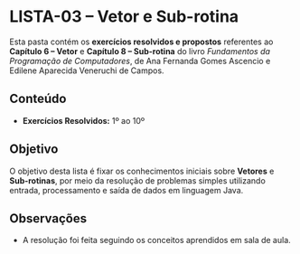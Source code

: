 # LISTA-03 – Vetor e Sub-rotina

Esta pasta contém os **exercícios resolvidos e propostos** referentes ao **Capítulo 6 – Vetor** e **Capítulo 8 – Sub-rotina** do livro *Fundamentos da Programação de Computadores*, de Ana Fernanda Gomes Ascencio e Edilene Aparecida Veneruchi de Campos.

## Conteúdo

- **Exercícios Resolvidos:** 1º ao 10º  

## Objetivo

O objetivo desta lista é fixar os conhecimentos iniciais sobre **Vetores** e **Sub-rotinas**, por meio da resolução de problemas simples utilizando entrada, processamento e saída de dados em linguagem Java.

## Observações

- A resolução foi feita seguindo os conceitos aprendidos em sala de aula.
